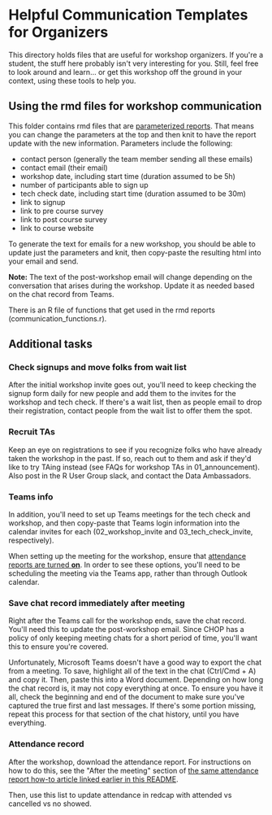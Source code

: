 # Helpful Communication Templates for Organizers

This directory holds files that are useful for workshop organizers.  If you're a student, the stuff here probably isn't very interesting for you.  Still, feel free to look around and learn... or get this workshop off the ground in your context, using these tools to help you.

## Using the rmd files for workshop communication

This folder contains rmd files that are [parameterized reports](https://bookdown.org/yihui/rmarkdown/parameterized-reports.html). That means you can change the parameters at the top and then knit to have the report update with the new information. Parameters include the following:

- contact person (generally the team member sending all these emails)
- contact email (their email)
- workshop date, including start time (duration assumed to be 5h)
- number of participants able to sign up
- tech check date, including start time (duration assumed to be 30m)
- link to signup
- link to pre course survey
- link to post course survey
- link to course website


To generate the text for emails for a new workshop, you should be able to update just the parameters and knit, then copy-paste the resulting html into your email and send. 

**Note:** The text of the post-workshop email will change depending on the conversation that arises during the workshop. Update it as needed based on the chat record from Teams.

There is an R file of functions that get used in the rmd reports (communication_functions.r). 

## Additional tasks

### Check signups and move folks from wait list

After the initial workshop invite goes out, you'll need to keep checking the signup form daily for new people and add them to the invites for the workshop and tech check. If there's a wait list, then as people email to drop their registration, contact people from the wait list to offer them the spot. 

### Recruit TAs

Keep an eye on registrations to see if you recognize folks who have already taken the workshop in the past. If so, reach out to them and ask if they'd like to try TAing instead (see FAQs for workshop TAs in 01_announcement). Also post in the R User Group slack, and contact the Data Ambassadors. 

### Teams info

In addition, you'll need to set up Teams meetings for the tech check and workshop, and then copy-paste that Teams login information into the calendar invites for each (02_workshop_invite and 03_tech_check_invite, respectively).

When setting up the meeting for the workshop, ensure that [attendance reports are turned **on**](https://support.microsoft.com/en-gb/office/manage-meeting-attendance-reports-in-microsoft-teams-ae7cf170-530c-47d3-84c1-3aedac74d310#ID0EDBD=Desktop). In order to see these options, you'll need to be scheduling the meeting via the Teams app, rather than through Outlook calendar. 

### Save chat record immediately after meeting

Right after the Teams call for the workshop ends, save the chat record. You'll need this to update the post-workshop email. Since CHOP has a policy of only keeping meeting chats for a short period of time, you'll want this to ensure you're covered.

Unfortunately, Microsoft Teams doesn't have a good way to export the chat from a meeting. To save, highlight all of the text in the chat (Ctrl/Cmd + A) and copy it. Then, paste this into a Word document. Depending on how long the chat record is, it may not copy everything at once. To ensure you have it all, check the beginning and end of the document to make sure you've captured the true first and last messages. If there's some portion missing, repeat this process for that section of the chat history, until you have everything. 

### Attendance record

After the workshop, download the attendance report. 
For instructions on how to do this, see the "After the meeting" section of [the same attendance report how-to article linked earlier in this README](https://support.microsoft.com/en-gb/office/manage-meeting-attendance-reports-in-microsoft-teams-ae7cf170-530c-47d3-84c1-3aedac74d310#ID0EDBD=Desktop).



Then, use this list to update attendance in redcap with attended vs cancelled vs no showed. 
